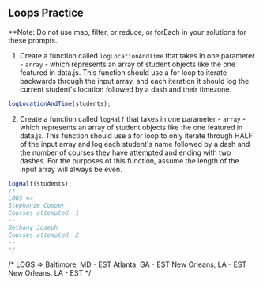 ## Loops Practice
**Note: Do not use map, filter, or reduce, or forEach in your solutions for these prompts.

1. Create a function called `logLocationAndTime` that takes in one parameter - `array` - which represents an array of student objects like the one featured in data.js. This function should use a for loop to iterate backwards through the input array, and each iteration it should log the current student's location followed by a dash and their timezone.
```javascript
logLocationAndTime(students);
```

2. Create a function called `logHalf` that takes in one parameter - `array` - which represents an array of student objects like the one featured in data.js. This function should use a for loop to only iterate through HALF of the input array and log each student's name followed by a dash and the number of courses they have attempted and ending with two dashes. For the purposes of this function, assume the length of the input array will always be even.
```javascript
logHalf(students);
/*
LOGS =>
Stephanie Cooper
Courses attempted: 1
--
Bethany Joseph
Courses attempted: 2
--
*/
```
/*
LOGS =>
Baltimore, MD - EST
Atlanta, GA - EST
New Orleans, LA - EST
New Orleans, LA - EST
*/

```